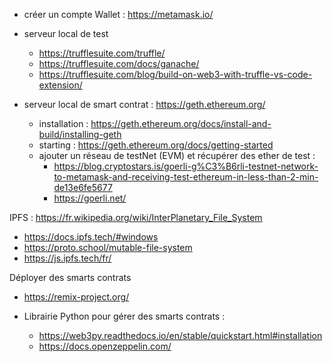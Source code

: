 - créer un compte Wallet : https://metamask.io/


- serveur local de test
  - https://trufflesuite.com/truffle/ 
  - https://trufflesuite.com/docs/ganache/
  - https://trufflesuite.com/blog/build-on-web3-with-truffle-vs-code-extension/

- serveur local de smart contrat : https://geth.ethereum.org/ 
   - installation : https://geth.ethereum.org/docs/install-and-build/installing-geth
   - starting : https://geth.ethereum.org/docs/getting-started
   - ajouter un réseau de testNet (EVM) et récupérer des ether de test : 
     - https://blog.cryptostars.is/goerli-g%C3%B6rli-testnet-network-to-metamask-and-receiving-test-ethereum-in-less-than-2-min-de13e6fe5677
     - https://goerli.net/

IPFS : https://fr.wikipedia.org/wiki/InterPlanetary_File_System
  - https://docs.ipfs.tech/#windows
  - https://proto.school/mutable-file-system
  - https://js.ipfs.tech/fr/

Déployer des smarts contrats
  - https://remix-project.org/

- Librairie Python pour gérer des smarts contrats : 
  - https://web3py.readthedocs.io/en/stable/quickstart.html#installation
  - https://docs.openzeppelin.com/
